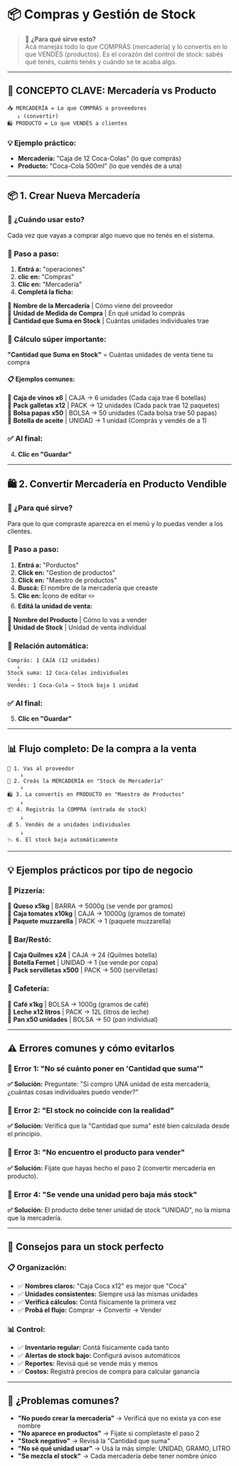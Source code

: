 # 📦 Compras y Gestión de Stock
<div id="compras-stock"></div>

> 🎯 **¿Para qué sirve esto?**  
> Acá manejás todo lo que COMPRÁS (mercadería) y lo convertís en lo que VENDÉS (productos). Es el corazón del control de stock: sabés qué tenés, cuánto tenés y cuándo se te acaba algo.

---

## 🔑 **CONCEPTO CLAVE: Mercadería vs Producto**

```
📥 MERCADERÍA = Lo que COMPRÁS a proveedores
   ↓ (convertir)
🛍️ PRODUCTO = Lo que VENDÉS a clientes
```

### **💡 Ejemplo práctico:**
- **Mercadería:** "Caja de 12 Coca-Colas" (lo que comprás)
- **Producto:** "Coca-Cola 500ml" (lo que vendés de a una)

---

## 📦 **1. Crear Nueva Mercadería**

### **🎯 ¿Cuándo usar esto?**
Cada vez que vayas a comprar algo nuevo que no tenés en el sistema.

### **🚀 Paso a paso:**
1. **Entrá a:** "operaciones"
2. **clic en:** "Compras"
2. **Clic en:** "Mercadería"
3. **Completá la ficha:**

🔹 **Nombre de la Mercadería** | Cómo viene del proveedor  
🔹 **Unidad de Medida de Compra** | En qué unidad lo comprás  
🔹 **Cantidad que Suma en Stock** | Cuántas unidades individuales trae

### **🧮 Cálculo súper importante:**
**"Cantidad que Suma en Stock"** = Cuántas unidades de venta tiene tu compra

#### **📋 Ejemplos comunes:**

🔹 **Caja de vinos x6** | CAJA → 6 unidades (Cada caja trae 6 botellas)  
🔹 **Pack galletas x12** | PACK → 12 unidades (Cada pack trae 12 paquetes)  
🔹 **Bolsa papas x50** | BOLSA → 50 unidades (Cada bolsa trae 50 papas)  
🔹 **Botella de aceite** | UNIDAD → 1 unidad (Comprás y vendés de a 1)

### **✅ Al final:**
4. **Clic en "Guardar"**

---

## 🛍️ **2. Convertir Mercadería en Producto Vendible**

### **🎯 ¿Para qué sirve?**
Para que lo que compraste aparezca en el menú y lo puedas vender a los clientes.

### **🚀 Paso a paso:**
1. **Entrá a:** "Porductos"
2. **Click en:** "Gestion de productos"
3. **Click en:** "Maestro de productos"
4. **Buscá:** El nombre de la mercadería que creaste
5. **Clic en:** Ícono de editar ✏️
6. **Editá la unidad de venta:**

🔹 **Nombre del Producto** | Cómo lo vas a vender  
🔹 **Unidad de Stock** | Unidad de venta individual

### **🔄 Relación automática:**
```
Comprás: 1 CAJA (12 unidades) 
   ↓
Stock suma: 12 Coca-Colas individuales
   ↓
Vendés: 1 Coca-Cola → Stock baja 1 unidad
```

### **✅ Al final:**
5. **Clic en "Guardar"**

---

## 📊 **Flujo completo: De la compra a la venta**

```
🏪 1. Vas al proveedor
    ↓
📝 2. Creás la MERCADERÍA en "Stock de Mercadería"
    ↓
🛍️ 3. La convertís en PRODUCTO en "Maestro de Productos"
    ↓
📦 4. Registrás la COMPRA (entrada de stock)
    ↓
💰 5. Vendés de a unidades individuales
    ↓
📉 6. El stock baja automáticamente
```

---

## 💡 **Ejemplos prácticos por tipo de negocio**

### **🍕 Pizzería:**

🔹 **Queso x5kg** | BARRA → 5000g (se vende por gramos)  
🔹 **Caja tomates x10kg** | CAJA → 10000g (gramos de tomate)  
🔹 **Paquete muzzarella** | PACK → 1 (paquete muzzarella)

### **🍺 Bar/Restó:**

🔹 **Caja Quilmes x24** | CAJA → 24 (Quilmes botella)  
🔹 **Botella Fernet** | UNIDAD → 1 (se vende por copa)  
🔹 **Pack servilletas x500** | PACK → 500 (servilletas)

### **🥪 Cafetería:**

🔹 **Café x1kg** | BOLSA → 1000g (gramos de café)  
🔹 **Leche x12 litros** | PACK → 12L (litros de leche)  
🔹 **Pan x50 unidades** | BOLSA → 50 (pan individual)

---

## ⚠️ **Errores comunes y cómo evitarlos**

### **🚨 Error 1: "No sé cuánto poner en 'Cantidad que suma'"**
**✅ Solución:** Preguntate: "Si compro UNA unidad de esta mercadería, ¿cuántas cosas individuales puedo vender?"

### **🚨 Error 2: "El stock no coincide con la realidad"**
**✅ Solución:** Verificá que la "Cantidad que suma" esté bien calculada desde el principio.

### **🚨 Error 3: "No encuentro el producto para vender"**
**✅ Solución:** Fijate que hayas hecho el paso 2 (convertir mercadería en producto).

### **🚨 Error 4: "Se vende una unidad pero baja más stock"**
**✅ Solución:** El producto debe tener unidad de stock "UNIDAD", no la misma que la mercadería.

---

## 🎯 **Consejos para un stock perfecto**

### **📋 Organización:**
- ✅ **Nombres claros:** "Caja Coca x12" es mejor que "Coca"
- ✅ **Unidades consistentes:** Siempre usá las mismas unidades
- ✅ **Verificá cálculos:** Contá físicamente la primera vez
- ✅ **Probá el flujo:** Comprar → Convertir → Vender

### **📊 Control:**
- ✅ **Inventario regular:** Contá físicamente cada tanto
- ✅ **Alertas de stock bajo:** Configurá avisos automáticos
- ✅ **Reportes:** Revisá qué se vende más y menos
- ✅ **Costos:** Registrá precios de compra para calcular ganancia

---

## 🚨 **¿Problemas comunes?**
- **"No puedo crear la mercadería"** → Verificá que no exista ya con ese nombre
- **"No aparece en productos"** → Fijate si completaste el paso 2
- **"Stock negativo"** → Revisá la "Cantidad que suma"
- **"No sé qué unidad usar"** → Usá la más simple: UNIDAD, GRAMO, LITRO
- **"Se mezcla el stock"** → Cada mercadería debe tener nombre único

